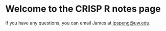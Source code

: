 # Welcome to the CRISP R notes page

If you have any questions, you can email James at jpspeng@uw.edu. 
